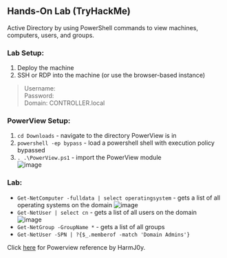 ## Hands-On Lab (TryHackMe)
Active Directory by using PowerShell commands to view machines, computers, users, and groups.

### Lab Setup:
1. Deploy the machine
2. SSH or RDP into the machine (or use the browser-based instance)
> Username:  
Password:  
Domain: CONTROLLER.local

### PowerView Setup:
1. ```cd Downloads``` - navigate to the directory PowerView is in
2. ```powershell -ep bypass``` - load a powershell shell with execution policy bypassed
3. ```. .\PowerView.ps1``` - import the PowerView module <br/>
![image](https://user-images.githubusercontent.com/35620941/149575780-70ca473b-442a-47f1-858c-4cbd82e6ee4e.png)

### Lab:
- ```Get-NetComputer -fulldata | select operatingsystem``` - gets a list of all operating systems on the domain
![image](https://user-images.githubusercontent.com/35620941/149576088-bb27894e-6ec1-4ea1-896a-8f348b24c345.png)
- ```Get-NetUser | select cn``` - gets a list of all users on the domain <br/>
![image](https://user-images.githubusercontent.com/35620941/149576135-9ad0eb5c-1268-46d3-b6a2-fcd4b4874583.png)
- ```Get-NetGroup -GroupName *``` - gets a list of all groups
- ```Get-NetUser -SPN | ?{$_.memberof -match 'Domain Admins'}```

Click [here](https://gist.github.com/HarmJ0y/184f9822b195c52dd50c379ed3117993) for Powerview reference by HarmJ0y.
